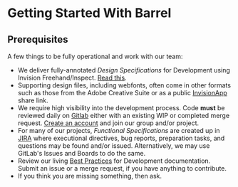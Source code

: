 # Getting Started With Barrel

## Prerequisites
A few things to be fully operational and work with our team:

 * We deliver fully-annotated _Design Specifications_ for Development using Invision Freehand/Inspect. [Read this](https://docs.google.com/document/d/1tIMcDQxCApJslQ8CvgxTj4hKfFonwbzzJfVtp6j4gqM/edit?usp=sharing).
 * Supporting design files, including webfonts, often come in other formats such as those from the Adobe Creative Suite or as a public [InvisionApp](https://www.invisionapp.com/) share link. 
 * We require high visibility into the development process. Code **must** be reviewed daily on [Gitlab](https://www.gitlab.com) either with an existing WIP or completed merge request. [Create an account](https://gitlab.com/users/sign_in) and join our group and/or project.
 * For many of our projects, _Functional Specifications_ are created up in [JIRA](https://barrel.atlassian.net) where executional directives, bug reports, preparation tasks, and questions may be found and/or issued. Alternatively, we may use GitLab's Issues and Boards to do the same.
 * Review our living [Best Practices](https://github.com/barrel/barrel-dev-best-practices) for Development documentation. Submit an issue or a merge request, if you have anything to contribute.
 * If you think you are missing something, then ask.